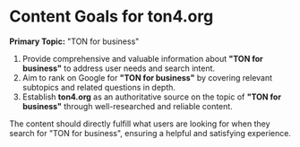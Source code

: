 # Content Goals for **ton4.org**

**Primary Topic:** "TON for business"

1. Provide comprehensive and valuable information about **"TON for business"** to address user needs and search intent.
2. Aim to rank on Google for **"TON for business"** by covering relevant subtopics and related questions in depth.
3. Establish **ton4.org** as an authoritative source on the topic of **"TON for business"** through well-researched and reliable content.

The content should directly fulfill what users are looking for when they search for "TON for business", ensuring a helpful and satisfying experience.
